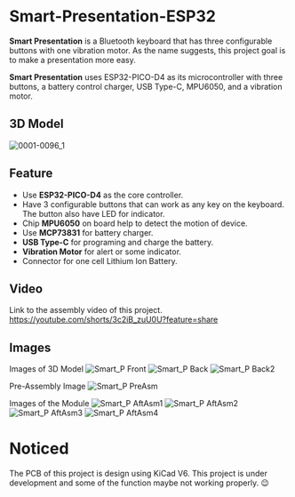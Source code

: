 # Smart-Presentation-ESP32

**Smart Presentation** is a Bluetooth keyboard that has three configurable buttons with one vibration motor. As the name suggests, this project goal is to make a presentation more easy.

**Smart Presentation** uses ESP32-PICO-D4 as its microcontroller with three buttons, a battery control charger, USB Type-C, MPU6050, and a vibration motor.

## 3D Model

![0001-0096_1](https://user-images.githubusercontent.com/36763555/226692270-12cc8297-9add-4ef2-84d4-d2261d5e3119.gif)

## Feature
- Use **ESP32-PICO-D4** as the core controller.
- Have 3 configurable buttons that can work as any key on the keyboard. The button also have LED for indicator.
- Chip **MPU6050** on board help to detect the motion of device.
- Use **MCP73831** for battery charger.
- **USB Type-C** for programing and charge the battery.
- **Vibration Motor** for alert or some indicator.
- Connector for one cell Lithium Ion Battery.

## Video
Link to the assembly video of this project.
https://youtube.com/shorts/3c2iB_zuU0U?feature=share

## Images
Images of 3D Model
![Smart_P Front](/Images/Smart_P_ESP_3B_F.png)
![Smart_P Back](/Images/Smart_P_ESP_3B.png)
![Smart_P Back2](/Images/Smart_P_ESP_31.png)

Pre-Assembly Image
![Smart_P PreAsm](/Images/Smart_P_ESP_PreAsm.jpg)

Images of the Module
![Smart_P AftAsm1](/Images/20230324_171346.jpg)
![Smart_P AftAsm2](/Images/20230324_171304.jpg)
![Smart_P AftAsm3](/Images/20230324_171715.jpg)
![Smart_P AftAsm4](/Images/20230324_171453.jpg)

# Noticed
The PCB of this project is design using KiCad V6.
This project is under development and some of the function maybe not working properly. 😉
